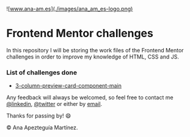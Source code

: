 ![www.ana-am.es](./images/ana_am_es-logo.png)

# Frontend Mentor challenges

In this repository I will be storing the work files of the Frontend Mentor challenges in order to improve my knowledge of HTML, CSS and JS.

### List of challenges done

- [3-column-preview-card-component-main](https://github.com/anaapezteguia/3-column-preview-card-component-main)

Any feedback will always be welcomed, so feel free to contact me [@linkedin](https://www.linkedin.com/in/anaapezteguiamartinez/), [@twitter](https://twitter.com/anadisena) or either by [email](mailto:hola@ana-am.es).

Thanks for passing by! :smile:

© Ana Apezteguía Martínez.
